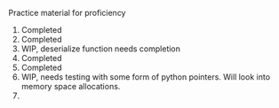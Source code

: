 Practice material for proficiency

1. Completed
2. Completed
3. WIP, deserialize function needs completion
4. Completed
5. Completed
6. WIP, needs testing with some form of python pointers. Will look into memory space allocations.
7. 
